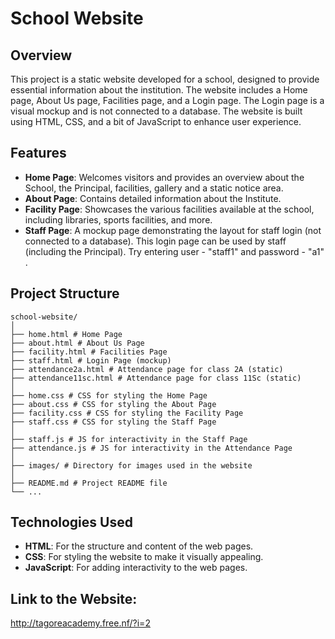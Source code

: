 # School Website

## Overview

This project is a static website developed for a school, designed to provide essential information about the institution. The website includes a Home page, About Us page, Facilities page, and a Login page. The Login page is a visual mockup and is not connected to a database. The website is built using HTML, CSS, and a bit of JavaScript to enhance user experience.

## Features

- **Home Page**: Welcomes visitors and provides an overview about the School, the Principal, facilities, gallery and a static notice area.
- **About Page**: Contains detailed information about the Institute.
- **Facility Page**: Showcases the various facilities available at the school, including libraries, sports facilities, and more.
- **Staff Page**: A mockup page demonstrating the layout for staff login (not connected to a database). This login page can be used by staff (including the Principal). Try entering user - "staff1" and password - "a1" .

## Project Structure

```
school-website/
│
├── home.html # Home Page
├── about.html # About Us Page
├── facility.html # Facilities Page
├── staff.html # Login Page (mockup)
├── attendance2a.html # Attendance page for class 2A (static)
├── attendance11sc.html # Attendance page for class 11Sc (static)
│
├── home.css # CSS for styling the Home Page
├── about.css # CSS for styling the About Page
├── facility.css # CSS for styling the Facility Page
├── staff.css # CSS for styling the Staff Page
│
├── staff.js # JS for interactivity in the Staff Page
├── attendance.js # JS for interactivity in the Attendance Page
│
├── images/ # Directory for images used in the website
│
├── README.md # Project README file
└── ...
```

## Technologies Used

- **HTML**: For the structure and content of the web pages.
- **CSS**: For styling the website to make it visually appealing.
- **JavaScript**: For adding interactivity to the web pages.

## Link to the Website:

http://tagoreacademy.free.nf/?i=2